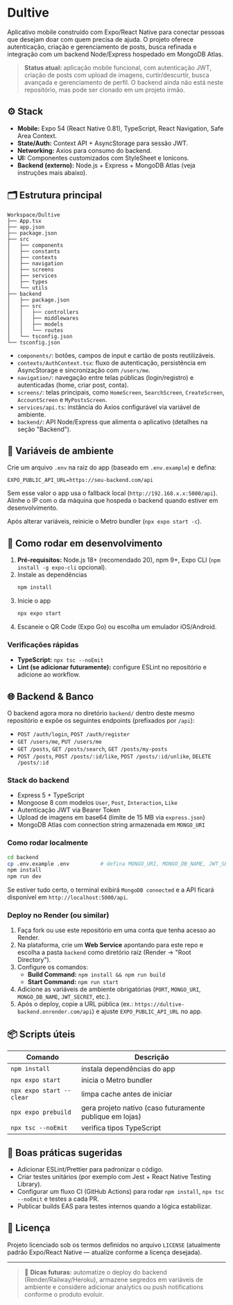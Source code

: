 # Dultive

Aplicativo mobile construído com Expo/React Native para conectar pessoas que desejam doar com quem precisa de ajuda. O projeto oferece autenticação, criação e gerenciamento de posts, busca refinada e integração com um backend Node/Express hospedado em MongoDB Atlas.

> **Status atual:** aplicação mobile funcional, com autenticação JWT, criação de posts com upload de imagens, curtir/descurtir, busca avançada e gerenciamento de perfil. O backend ainda não está neste repositório, mas pode ser clonado em um projeto irmão.

## ⚙️ Stack

- **Mobile:** Expo 54 (React Native 0.81), TypeScript, React Navigation, Safe Area Context.
- **State/Auth:** Context API + AsyncStorage para sessão JWT.
- **Networking:** Axios para consumo do backend.
- **UI:** Componentes customizados com StyleSheet e Ionicons.
- **Backend (externo):** Node.js + Express + MongoDB Atlas (veja instruções mais abaixo).

## 🗂 Estrutura principal

```
Workspace/Dultive
├── App.tsx
├── app.json
├── package.json
├── src
│   ├── components
│   ├── constants
│   ├── contexts
│   ├── navigation
│   ├── screens
│   ├── services
│   ├── types
│   └── utils
├── backend
│   ├── package.json
│   ├── src
│   │   ├── controllers
│   │   ├── middlewares
│   │   ├── models
│   │   └── routes
│   └── tsconfig.json
└── tsconfig.json
```

- `components/`: botões, campos de input e cartão de posts reutilizáveis.
- `contexts/AuthContext.tsx`: fluxo de autenticação, persistência em AsyncStorage e sincronização com `/users/me`.
- `navigation/`: navegação entre telas públicas (login/registro) e autenticadas (home, criar post, conta).
- `screens/`: telas principais, como `HomeScreen`, `SearchScreen`, `CreateScreen`, `AccountScreen` e `MyPostsScreen`.
- `services/api.ts`: instância do Axios configurável via variável de ambiente.
- `backend/`: API Node/Express que alimenta o aplicativo (detalhes na seção "Backend").

## 🔐 Variáveis de ambiente

Crie um arquivo `.env` na raiz do app (baseado em `.env.example`) e defina:

```
EXPO_PUBLIC_API_URL=https://seu-backend.com/api
```

Sem esse valor o app usa o fallback local (`http://192.168.x.x:5000/api`). Alinhe o IP com o da máquina que hospeda o backend quando estiver em desenvolvimento.

Após alterar variáveis, reinicie o Metro bundler (`npx expo start -c`).

## 🚀 Como rodar em desenvolvimento

1. **Pré-requisitos:** Node.js 18+ (recomendado 20), npm 9+, Expo CLI (`npm install -g expo-cli` opcional).
2. Instale as dependências
	```bash
	npm install
	```
3. Inicie o app
	```bash
	npx expo start
	```
4. Escaneie o QR Code (Expo Go) ou escolha um emulador iOS/Android.

### Verificações rápidas

- **TypeScript:** `npx tsc --noEmit`
- **Lint (se adicionar futuramente):** configure ESLint no repositório e adicione ao workflow.

## 🌐 Backend & Banco

O backend agora mora no diretório `backend/` dentro deste mesmo repositório e expõe os seguintes endpoints (prefixados por `/api`):

- `POST /auth/login`, `POST /auth/register`
- `GET /users/me`, `PUT /users/me`
- `GET /posts`, `GET /posts/search`, `GET /posts/my-posts`
- `POST /posts`, `POST /posts/:id/like`, `POST /posts/:id/unlike`, `DELETE /posts/:id`

### Stack do backend

- Express 5 + TypeScript
- Mongoose 8 com modelos `User`, `Post`, `Interaction`, `Like`
- Autenticação JWT via Bearer Token
- Upload de imagens em base64 (limite de 15 MB via `express.json`)
- MongoDB Atlas com connection string armazenada em `MONGO_URI`

### Como rodar localmente

```bash
cd backend
cp .env.example .env          # defina MONGO_URI, MONGO_DB_NAME, JWT_SECRET, PORT
npm install
npm run dev
```

Se estiver tudo certo, o terminal exibirá `MongoDB connected` e a API ficará disponível em `http://localhost:5000/api`.

### Deploy no Render (ou similar)

1. Faça fork ou use este repositório em uma conta que tenha acesso ao Render.
2. Na plataforma, crie um **Web Service** apontando para este repo e escolha a pasta `backend` como diretório raiz (Render → "Root Directory").
3. Configure os comandos:
	- **Build Command:** `npm install && npm run build`
	- **Start Command:** `npm run start`
4. Adicione as variáveis de ambiente obrigatórias (`PORT`, `MONGO_URI`, `MONGO_DB_NAME`, `JWT_SECRET`, etc.).
5. Após o deploy, copie a URL pública (ex.: `https://dultive-backend.onrender.com/api`) e ajuste `EXPO_PUBLIC_API_URL` no app.

## 📦 Scripts úteis

| Comando | Descrição |
| ------- | --------- |
| `npm install` | instala dependências do app |
| `npx expo start` | inicia o Metro bundler |
| `npx expo start --clear` | limpa cache antes de iniciar |
| `npx expo prebuild` | gera projeto nativo (caso futuramente publique em lojas) |
| `npx tsc --noEmit` | verifica tipos TypeScript |

## 🧪 Boas práticas sugeridas

- Adicionar ESLint/Prettier para padronizar o código.
- Criar testes unitários (por exemplo com Jest + React Native Testing Library).
- Configurar um fluxo CI (GitHub Actions) para rodar `npm install`, `npx tsc --noEmit` e testes a cada PR.
- Publicar builds EAS para testes internos quando a lógica estabilizar.

## 📄 Licença

Projeto licenciado sob os termos definidos no arquivo `LICENSE` (atualmente padrão Expo/React Native — atualize conforme a licença desejada).

---

> 💬 **Dicas futuras:** automatize o deploy do backend (Render/Railway/Heroku), armazene segredos em variáveis de ambiente e considere adicionar analytics ou push notifications conforme o produto evoluir.